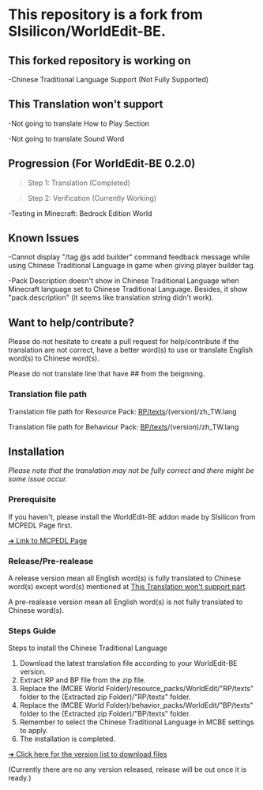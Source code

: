 # This repository is a fork from SIsilicon/WorldEdit-BE.
## This forked repository is working on
-Chinese Traditional Language Support (Not Fully Supported)

## This Translation won't support
-Not going to translate How to Play Section

-Not going to translate Sound Word

## Progression (For WorldEdit-BE 0.2.0)
>Step 1: Translation (Completed)

>Step 2: Verification (Currently Working)

-Testing in Minecraft: Bedrock Edition World

## Known Issues
-Cannot display "/tag @s add builder" command feedback message while using Chinese Traditional Language in game when giving player builder tag.

-Pack Description doesn't show in Chinese Traditional Language when Minecraft language set to Chinese Traditional Language. Besides, it show "pack.description" (it seems like translation string didn't work).

## Want to help/contribute?
Please do not hesitate to create a pull request for help/contribute if the translation are not correct, have a better word(s) to use or translate English word(s) to Chinese word(s).

Please do not translate line that have ## from the beignning.
### Translation file path
Translation file path for Resource Pack: <a href="https://github.com/XuPaperCup/WorldEdit-BE/tree/master/RP/texts">RP/texts</a>/(version)/zh_TW.lang

Translation file path for Behaviour Pack: <a href="https://github.com/XuPaperCup/WorldEdit-BE/tree/master/BP/texts">BP/texts</a>/(version)/zh_TW.lang

## Installation
*Please note that the translation may not be fully correct and there might be some issue occur.*

### Prerequisite
If you haven't, please install the WorldEdit-BE addon made by SIsilicon from MCPEDL Page first.

<a href="https://mcpedl.com/worldedit-be-addon/">➜ Link to MCPEDL Page</a>
### Release/Pre-realease
A release version mean all English word(s) is fully translated to Chinese word(s) except word(s) mentioned at <a href="https://github.com/XuPaperCup/WorldEdit-BE#this-translation-wont-support">This Translation won't support part</a>.

A pre-realease version mean all English word(s) is not fully translated to Chinese word(s).
### Steps Guide
Steps to install the Chinese Traditional Language
1. Download the latest translation file according to your WorldEdit-BE version.
2. Extract RP and BP file from the zip file.
3. Replace the (MCBE World Folder)/resource_packs/WorldEdit/"RP/texts" folder to the (Extracted zip Folder)/"RP/texts" folder.
4. Replace the (MCBE World Folder)/behavior_packs/WorldEdit/"BP/texts" folder to the (Extracted zip Folder)/"BP/texts" folder.
5. Remember to select the Chinese Traditional Language in MCBE settings to apply.
6. The installation is completed.

<a href="https://github.com/XuPaperCup/WorldEdit-BE/releases">➜ Click here for the version list to download files</a>

(Currently there are no any version released, release will be out once it is ready.)
